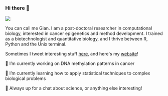 ### Hi there 👋

![](https://komarev.com/ghpvc/?username=GMFranceschini)

You can call me Gian. I am a post-doctoral researcher in computational biology, interested in cancer epigenetics and method development.
I trained as a biotechnologist and quantitative biology, and I thrive between R, Python and the Unix terminal.

Sometimes I tweet interesting stuff [here](https://twitter.com/GMFranceschini), and here's my [website](https://gmfranceschini.github.io/)! 

🔭 I’m currently working on DNA methylation patterns in cancer 

🌱 I’m currently learning how to apply statistical techniques to complex biological problems

💬 Always up for a chat about science, or anything else interesting!

<!--
**GMFranceschini/GMFranceschini** is a ✨ _special_ ✨ repository because its `README.md` (this file) appears on your GitHub profile.

Here are some ideas to get you started:

- 🔭 I’m currently working on ...
- 🌱 I’m currently learning ...
- 👯 I’m looking to collaborate on ...
- 🤔 I’m looking for help with ...
- 💬 Ask me about ...
- 📫 How to reach me: ...
- 😄 Pronouns: ...
- ⚡ Fun fact: ...
-->
